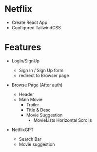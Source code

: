 # Netflix

- Create React App
- Configured TailwindCSS

# Features
- LogIn/SignUp
    - Sign In / Sign Up form
    - redirect to Browser page
- Browse Page (After auth)
    - Header
    - Main Movie
        - Trailer
        - Title & Desc
        - Movie Suggestion
            - MovieLists Horizontal Scrolls

- NetflixGPT
    - Search Bar
    - Movie suggestion